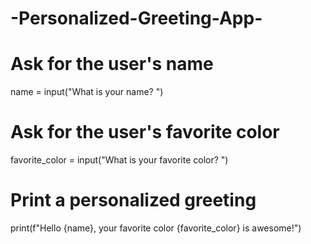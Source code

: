 # -Personalized-Greeting-App-
# Ask for the user's name
name = input("What is your name? ")

# Ask for the user's favorite color
favorite_color = input("What is your favorite color? ")

# Print a personalized greeting
print(f"Hello {name}, your favorite color {favorite_color} is awesome!")
